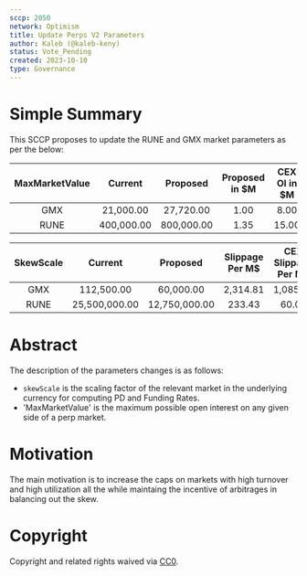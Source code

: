 ```yaml
---
sccp: 2050
network: Optimism
title: Update Perps V2 Parameters
author: Kaleb (@kaleb-keny)
status: Vote_Pending
created: 2023-10-10
type: Governance
---
```


# Simple Summary

This SCCP proposes to update the RUNE and GMX market parameters as per the below:

| **MaxMarketValue** | **Current** | **Proposed** | **Proposed in $M** | **CEX OI in $M** |
|:------------------:|:-----------:|:------------:|:------------------:|:----------------:|
|         GMX        |  21,000.00  |   27,720.00  |        1.00        |       8.00       |
|        RUNE        |  400,000.00 |  800,000.00  |        1.35        |       15.00      |


| **SkewScale** |  **Current**  |  **Proposed** | **Slippage Per M$** | **CEX Slippage Per M$** |
|:-------------:|:-------------:|:-------------:|:-------------------:|:-----------------------:|
|      GMX      |   112,500.00  |   60,000.00   |       2,314.81      |         1,085.00        |
|      RUNE     | 25,500,000.00 | 12,750,000.00 |        233.43       |          60.00          |

# Abstract

The description of the parameters changes is as follows: 
- `skewScale` is the scaling factor of the relevant market in the underlying currency for computing PD and Funding Rates.
- 'MaxMarketValue' is the maximum possible open interest on any given side of a perp market.

# Motivation

The main motivation is to increase the caps on markets with high turnover and high utilization all the while maintaing the incentive of arbitrages in balancing out the skew.

# Copyright

Copyright and related rights waived via [CC0](https://creativecommons.org/publicdomain/zero/1.0/).


